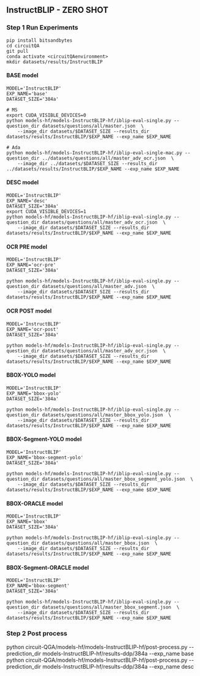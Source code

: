 ## InstructBLIP - ZERO SHOT

### Step 1 Run Experiments 

```
pip install bitsandbytes
cd circuitQA
git pull
conda activate <circuitQAenvironment>
mkdir datasets/results/InstructBLIP
```

#### BASE model 
```
MODEL='InstructBLIP'
EXP_NAME='base'
DATASET_SIZE='384a'

# MS
export CUDA_VISIBLE_DEVICES=0
python models-hf/models-InstructBLIP-hf/iblip-eval-single.py --question_dir datasets/questions/all/master.json  \
    --image_dir datasets/$DATASET_SIZE --results_dir datasets/results/InstructBLIP/$EXP_NAME --exp_name $EXP_NAME

# Ada
python models-hf/models-InstructBLIP-hf/iblip-eval-single-mac.py --question_dir ../datasets/questions/all/master_adv_ocr.json  \
    --image_dir ../datasets/$DATASET_SIZE --results_dir ../datasets/results/InstructBLIP/$EXP_NAME --exp_name $EXP_NAME

```

#### DESC model 
```
MODEL='InstructBLIP'
EXP_NAME='desc'
DATASET_SIZE='384a'
export CUDA_VISIBLE_DEVICES=1
python models-hf/models-InstructBLIP-hf/iblip-eval-single.py --question_dir datasets/questions/all/master_adv_ocr.json  \
    --image_dir datasets/$DATASET_SIZE --results_dir datasets/results/InstructBLIP/$EXP_NAME --exp_name $EXP_NAME
```

#### OCR PRE model 
```
MODEL='InstructBLIP'
EXP_NAME='ocr-pre'
DATASET_SIZE='384a'

python models-hf/models-InstructBLIP-hf/iblip-eval-single.py --question_dir datasets/questions/all/master_adv.json  \
    --image_dir datasets/$DATASET_SIZE --results_dir datasets/results/InstructBLIP/$EXP_NAME --exp_name $EXP_NAME
```

#### OCR POST model 
```
MODEL='InstructBLIP'
EXP_NAME='ocr-post'
DATASET_SIZE='384a'

python models-hf/models-InstructBLIP-hf/iblip-eval-single.py --question_dir datasets/questions/all/master_adv_ocr.json  \
    --image_dir datasets/$DATASET_SIZE --results_dir datasets/results/InstructBLIP/$EXP_NAME --exp_name $EXP_NAME
``` 

#### BBOX-YOLO model 
```
MODEL='InstructBLIP'
EXP_NAME='bbox-yolo'
DATASET_SIZE='384a'

python models-hf/models-InstructBLIP-hf/iblip-eval-single.py --question_dir datasets/questions/all/master_bbox_yolo.json  \
    --image_dir datasets/$DATASET_SIZE --results_dir datasets/results/InstructBLIP/$EXP_NAME --exp_name $EXP_NAME
```

#### BBOX-Segment-YOLO  model 
```
MODEL='InstructBLIP'
EXP_NAME='bbox-segment-yolo'
DATASET_SIZE='384a'

python models-hf/models-InstructBLIP-hf/iblip-eval-single.py --question_dir datasets/questions/all/master_bbox_segment_yolo.json  \
    --image_dir datasets/$DATASET_SIZE --results_dir datasets/results/InstructBLIP/$EXP_NAME --exp_name $EXP_NAME

```

#### BBOX-ORACLE model 
```
MODEL='InstructBLIP'
EXP_NAME='bbox'
DATASET_SIZE='384a'

python models-hf/models-InstructBLIP-hf/iblip-eval-single.py --question_dir datasets/questions/all/master_bbox.json  \
    --image_dir datasets/$DATASET_SIZE --results_dir datasets/results/InstructBLIP/$EXP_NAME --exp_name $EXP_NAME
```

#### BBOX-Segment-ORACLE model 
```
MODEL='InstructBLIP'
EXP_NAME='bbox-segment'
DATASET_SIZE='384a'

python models-hf/models-InstructBLIP-hf/iblip-eval-single.py --question_dir datasets/questions/all/master_bbox_segment.json  \
    --image_dir datasets/$DATASET_SIZE --results_dir datasets/results/InstructBLIP/$EXP_NAME --exp_name $EXP_NAME

```


### Step 2 Post process
python circuit-QGA/models-hf/models-InstructBLIP-hf/post-process.py --prediction_dir models-InstructBLIP-hf/results-ddp/384a --exp_name base
python circuit-QGA/models-hf/models-InstructBLIP-hf/post-process.py --prediction_dir models-InstructBLIP-hf/results-ddp/384a --exp_name desc



